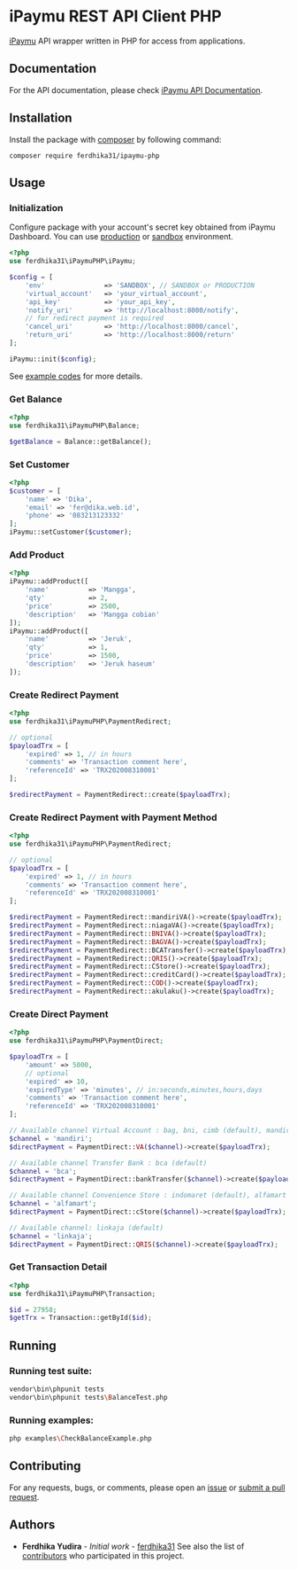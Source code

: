 iPaymu REST API Client PHP
==============

[iPaymu](https://ipaymu.com) API wrapper written in PHP for access from applications.

## Documentation

For the API documentation, please check [iPaymu API Documentation](https://ipaymu.com/en/api-documentation/).

## Installation

Install the package with [composer](https://getcomposer.org/) by following command:
```
composer require ferdhika31/ipaymu-php
```

## Usage

### Initialization
Configure package with your account's secret key obtained from iPaymu Dashboard. You can use [production](https://my.ipaymu.com/) or [sandbox](https://sandbox.ipaymu.com/) environment.

```php
<?php
use ferdhika31\iPaymuPHP\iPaymu;

$config = [
    'env'               => 'SANDBOX', // SANDBOX or PRODUCTION
    'virtual_account'   => 'your_virtual_account',
    'api_key'           => 'your_api_key',
    'notify_uri'        => 'http://localhost:8000/notify',
    // for redirect payment is required
    'cancel_uri'        => 'http://localhost:8000/cancel',
    'return_uri'        => 'http://localhost:8000/return'
];

iPaymu::init($config);
```
See [example codes](./examples) for more details.

### Get Balance
```php
<?php
use ferdhika31\iPaymuPHP\Balance;

$getBalance = Balance::getBalance();
```

### Set Customer
```php
<?php
$customer = [
    'name' => 'Dika',
    'email' => 'fer@dika.web.id',
    'phone' => '083213123332'
];
iPaymu::setCustomer($customer);
```

### Add Product
```php
<?php
iPaymu::addProduct([
    'name'          => 'Mangga',
    'qty'           => 2,
    'price'         => 2500,
    'description'   => 'Mangga cobian'
]);
iPaymu::addProduct([
    'name'          => 'Jeruk',
    'qty'           => 1,
    'price'         => 1500,
    'description'   => 'Jeruk haseum'
]);
```

### Create Redirect Payment
```php
<?php
use ferdhika31\iPaymuPHP\PaymentRedirect;

// optional
$payloadTrx = [
    'expired' => 1, // in hours
    'comments' => 'Transaction comment here',
    'referenceId' => 'TRX202008310001'
];

$redirectPayment = PaymentRedirect::create($payloadTrx);
```

### Create Redirect Payment with Payment Method
```php
<?php
use ferdhika31\iPaymuPHP\PaymentRedirect;

// optional
$payloadTrx = [
    'expired' => 1, // in hours
    'comments' => 'Transaction comment here',
    'referenceId' => 'TRX202008310001'
];

$redirectPayment = PaymentRedirect::mandiriVA()->create($payloadTrx);
$redirectPayment = PaymentRedirect::niagaVA()->create($payloadTrx);
$redirectPayment = PaymentRedirect::BNIVA()->create($payloadTrx);
$redirectPayment = PaymentRedirect::BAGVA()->create($payloadTrx);
$redirectPayment = PaymentRedirect::BCATransfer()->create($payloadTrx);
$redirectPayment = PaymentRedirect::QRIS()->create($payloadTrx);
$redirectPayment = PaymentRedirect::CStore()->create($payloadTrx);
$redirectPayment = PaymentRedirect::creditCard()->create($payloadTrx);
$redirectPayment = PaymentRedirect::COD()->create($payloadTrx);
$redirectPayment = PaymentRedirect::akulaku()->create($payloadTrx);
```

### Create Direct Payment
```php
<?php
use ferdhika31\iPaymuPHP\PaymentDirect;

$payloadTrx = [
    'amount' => 5000,
    // optional
    'expired' => 10,
    'expiredType' => 'minutes', // in:seconds,minutes,hours,days
    'comments' => 'Transaction comment here',
    'referenceId' => 'TRX202008310001'
];

// Available channel Virtual Account : bag, bni, cimb (default), mandiri
$channel = 'mandiri';
$directPayment = PaymentDirect::VA($channel)->create($payloadTrx);

// Available channel Transfer Bank : bca (default)
$channel = 'bca';
$directPayment = PaymentDirect::bankTransfer($channel)->create($payloadTrx);

// Available channel Convenience Store : indomaret (default), alfamart
$channel = 'alfamart';
$directPayment = PaymentDirect::cStore($channel)->create($payloadTrx);

// Available channel: linkaja (default)
$channel = 'linkaja';
$directPayment = PaymentDirect::QRIS($channel)->create($payloadTrx);
```

### Get Transaction Detail
```php
<?php
use ferdhika31\iPaymuPHP\Transaction;

$id = 27958;
$getTrx = Transaction::getById($id);
```

## Running

### Running test suite:

```bash
vendor\bin\phpunit tests
vendor\bin\phpunit tests\BalanceTest.php
```

### Running examples:

```bash
php examples\CheckBalanceExample.php
```

## Contributing

For any requests, bugs, or comments, please open an [issue](https://github.com/ferdhika31/iPaymu-php/issues) or [submit a pull request](https://github.com/ferdhika31/iPaymu-php/pulls).

## Authors

* **Ferdhika Yudira** - *Initial work* - [ferdhika31](https://github.com/ferdhika31)
See also the list of [contributors](https://github.com/ferdhika31/iPaymu-php/contributors) who participated in this project.